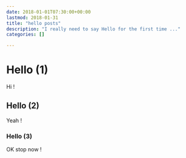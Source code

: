 ```yaml
---
date: 2018-01-01T07:30:00+00:00
lastmod: 2018-01-31
title: "hello posts"
description: "I really need to say Hello for the first time ..."
categories: []

---
```



# Hello (1)

Hi !

## Hello (2)

Yeah !

### Hello (3)

OK stop now !

